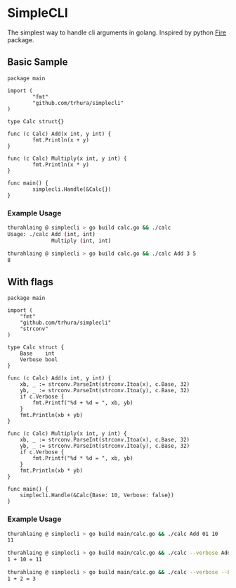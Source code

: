 # SimpleCLI
The simplest way to handle cli arguments in golang. Inspired by python [Fire](https://github.com/google/python-fire) package. 

## Basic Sample 

```golang
package main

import (
        "fmt"
        "github.com/trhura/simplecli"
)

type Calc struct{}

func (c Calc) Add(x int, y int) {
        fmt.Println(x + y)
}

func (c Calc) Multiply(x int, y int) {
        fmt.Println(x * y)
}

func main() {
        simplecli.Handle(&Calc{})
}
```

### Example Usage

```sh
thurahlaing @ simplecli > go build calc.go && ./calc
Usage: ./calc Add (int, int)
              Multiply (int, int)
```

```sh
thurahlaing @ simplecli > go build calc.go && ./calc Add 3 5
8
```

## With flags 

```golang
package main

import (
	"fmt"
	"github.com/trhura/simplecli"
	"strconv"
)

type Calc struct {
	Base    int
	Verbose bool
}

func (c Calc) Add(x int, y int) {
	xb, _ := strconv.ParseInt(strconv.Itoa(x), c.Base, 32)
	yb, _ := strconv.ParseInt(strconv.Itoa(y), c.Base, 32)
	if c.Verbose {
		fmt.Printf("%d + %d = ", xb, yb)
	}
	fmt.Println(xb + yb)
}

func (c Calc) Multiply(x int, y int) {
	xb, _ := strconv.ParseInt(strconv.Itoa(x), c.Base, 32)
	yb, _ := strconv.ParseInt(strconv.Itoa(y), c.Base, 32)
	if c.Verbose {
		fmt.Printf("%d * %d = ", xb, yb)
	}
	fmt.Println(xb * yb)
}

func main() {
	simplecli.Handle(&Calc{Base: 10, Verbose: false})
}
```

### Example Usage

```sh
thurahlaing @ simplecli > go build main/calc.go && ./calc Add 01 10
11
```

```sh
thurahlaing @ simplecli > go build main/calc.go && ./calc --verbose Add 01 10
1 + 10 = 11
```

```sh
thurahlaing @ simplecli > go build main/calc.go && ./calc --verbose --base=2 Add 01 10
1 + 2 = 3
```
